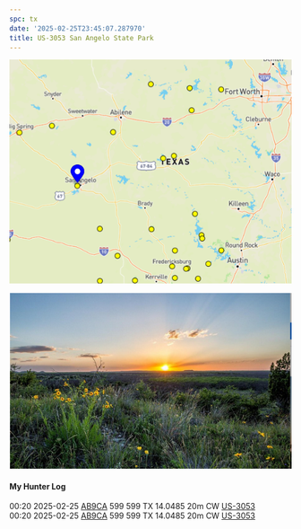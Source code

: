 ```yaml
---
spc: tx
date: '2025-02-25T23:45:07.287970'
title: US-3053 San Angelo State Park
---
```


![pasted_image.png](/static/pasted_image_0157.png)

![pasted_image001.png](/static/pasted_image001_0134.png)

#### My Hunter Log
00:20    2025-02-25    [AB9CA](https://qrz.com/db/AB9CA)    599    599    TX    14.0485    20m    CW    [US-3053](https://pota.app/#/park/US-3053)
<BR>00:20	2025-02-25	[AB9CA](https://qrz.com/db/AB9CA)	599	599	TX	14.0485	20m	CW	[US-3053](https://pota.app/#/park/US-3053)